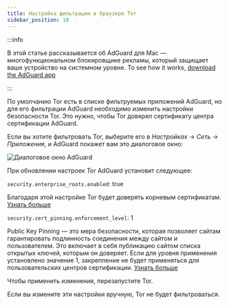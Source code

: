 ```yaml
---
title: Настройка фильтрации в браузере Tor
sidebar_position: 10
---
```


:::info

В этой статье рассказывается об AdGuard для Mac — многофункциональном блокировщике рекламы, который защищает ваше устройство на системном уровне. To see how it works, [download the AdGuard app](https://agrd.io/download-kb-adblock)

:::

По умолчанию Tor есть в списке фильтруемых приложений AdGuard, но для его фильтрации AdGuard необходимо изменить настройки безопасности Tor. Это нужно, чтобы Tor доверял сертификату центра сертификации AdGuard.

Если вы хотите фильтровать Tor, выберите его в *Настройках* → *Сеть* → *Приложения*, и AdGuard покажет вам это диалоговое окно:

![Диалоговое окно AdGuard](https://cdn.adtidy.org/content/kb/ad_blocker/mac/tor-setup.png)

При обновлении настроек Tor AdGuard установит следующее:

`security.enterprise_roots.enabled`: true

Благодаря этой настройке Tor будет доверять корневым сертификатам. [Узнать больше](https://support.mozilla.org/en-US/kb/setting-certificate-authorities-firefox)

`security.cert_pinning.enforcement_level`: 1

Public Key Pinning — это мера безопасности, которая позволяет сайтам гарантировать подлинность соединения между сайтом и пользователем. Это включает в себя публикацию сайтом списка открытых ключей, которым он доверяет. Если для уровня применения установлено значение 1, закрепление не будет применяться для пользовательских центров сертификации. [Узнать больше](https://wiki.mozilla.org/SecurityEngineering/Public_Key_Pinning)

Чтобы применить изменения, перезапустите Tor.

Если вы измените эти настройки вручную, Tor не будет фильтроваться.
